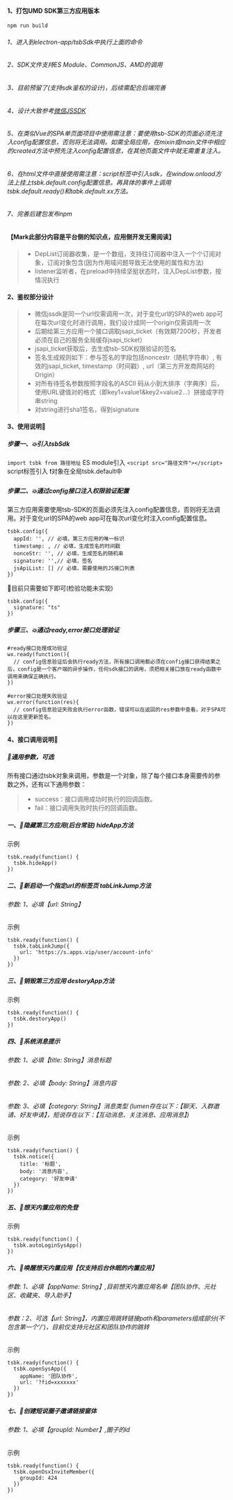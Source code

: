 #### 1、打包UMD SDK第三方应用版本
`npm run build`

###### 1、进入到electron-app/tsbSdk中执行上面的命令
###### 2、SDK文件支持ES Module、CommonJS、AMD的调用
###### 3、目前预留了(支持sdk鉴权的设计)，后续需配合后端完善
###### 4、设计大致参考[微信JSSDK](https://developers.weixin.qq.com/doc/offiaccount/OA_Web_Apps/JS-SDK.html#1)
###### 5、在类似Vue的SPA单页面项目中使用需注意：要使用tsb-SDK的页面必须先注入config配置信息，否则将无法调用。如需全局应用，在mixin或main文件中相应的created方法中预先注入config配置信息，在其他页面文件中就无需重复注入。
###### 6、在html文件中直接使用需注意：script标签中引入sdk，在window.onload方法上挂上tsbk.default.config配置信息。再具体的事件上调用tsbk.default.ready()和tabk.default.xx方法。
###### 7、完善后建包发布npm

#### 【Mark此部分内容是平台侧的知识点，应用侧开发无需阅读】
>- DepList订阅器收集，是一个数组，支持往订阅器中注入一个个订阅对象，订阅对象包含(因为作用域问题导致无法使用的属性和方法)
>- listener监听者，在preload中持续坚挺状态时，注入DepList参数，按情况执行


#### 2、鉴权部分设计
>- 微信jssdk是同一个url仅需调用一次，对于变化url的SPA的web app可在每次url变化时进行调用，我们设计成同一个origin仅需调用一次
>- 后期给第三方应用一个接口调取jsapi_ticket（有效期7200秒，开发者必须在自己的服务全局缓存jsapi_ticket）
>- jsapi_ticket获取后，去生成tsb-SDK权限验证的签名
>- 签名生成规则如下：参与签名的字段包括noncestr（随机字符串）, 有效的jsapi_ticket, timestamp（时间戳）, url（第三方开发商网站的Origin）
>- 对所有待签名参数按照字段名的ASCII 码从小到大排序（字典序）后，使用URL键值对的格式（即key1=value1&key2=value2…）拼接成字符串string
>- 对string进行sha1签名，得到signature


#### 3、使用说明📖

##### 步骤一、💥引入tsbSdk
`import tsbk from 路径地址`  ES module引入
`<script src="路径文件"></script>`  script标签引入 ❗️对象在全局tsbk.default中

##### 步骤二、💥通过config接口注入权限验证配置
第三方应用需要使用tsb-SDK的页面必须先注入config配置信息，否则将无法调用。对于变化url的SPA的web app可在每次url变化时注入config配置信息。
```
tsbk.config({
  appId: '', // 必填，第三方应用的唯一标识
  timestamp: , // 必填，生成签名的时间戳
  nonceStr: '', // 必填，生成签名的随机串
  signature: '',// 必填，签名
  jsApiList: [] // 必填，需要使用的JS接口列表
})
```
👀目前只需要如下即可(检验功能未实现)
```
tsbk.config({
  signature: "ts"
})
```

##### 步骤三、💥通过ready,error接口处理验证
```
#ready接口处理成功验证
wx.ready(function(){
  // config信息验证后会执行ready方法，所有接口调用都必须在config接口获得结果之后，config是一个客户端的异步操作，任何sdk接口的调用，须把相关接口放在ready函数中调用来确保正确执行。
})
```

```
#error接口处理失败验证
wx.error(function(res){
  // config信息验证失败会执行error函数，错误可以在返回的res参数中查看，对于SPA可以在这里更新签名。
})

```

#### 4、接口调用说明📖
##### 🤔通用参数，可选
所有接口通过tsbk对象来调用，参数是一个对象，除了每个接口本身需要传的参数之外，还有以下通用参数：
>- success：接口调用成功时执行的回调函数。
>- fail：接口调用失败时执行的回调函数。

##### 一、🧊隐藏第三方应用(后台常驻) hideApp方法
示例
```
tsbk.ready(function() {
  tsbk.hideApp()
})
```
##### 二、🧊新启动一个指定url的标签页 tabLinkJump方法
###### 参数: 1、必填【url: String】
示例
```
tsbk.ready(function() {
  tsbk.tabLinkJump({
    url: 'https://s.apps.vip/user/account-info'
  })
})

```
##### 三、🧊销毁第三方应用 destoryApp方法
示例
```
tsbk.ready(function() {
  tsbk.destoryApp()
})
```

##### 四、🧊系统消息提示
###### 参数: 1、必填【title: String】消息标题
###### 参数: 2、必填【body: String】消息内容
###### 参数: 3、必填【category: String】消息类型  (lumen存在以下：【聊天、入群邀请、好友申请】，短说存在以下：【互动消息、关注消息、应用消息】)
示例
```
tsbk.ready(function() {
  tsbk.notice({
    title: '标题',
    body: '消息内容',
    category: '好友申请'
  })
})
```

##### 五、🧊想天内置应用的免登
示例
```
tsbk.ready(function() {
  tsbk.autoLoginSysApp()
})
```

##### 六、🧊唤醒想天内置应用【仅支持后台休眠的内置应用】
###### 参数: 1、必填【appName: String】,目前想天内置应用名单【团队协作、元社区、收藏夹、导入助手】
###### 参数：2、可选【url: String】，内置应用跳转链接path和parameters组成部分(不包含第一个'/')，目前仅支持元社区和团队协作的跳转
示例
```
tsbk.ready(function() {
  tsbk.openSysApp({
    appName: '团队协作',
    url: '?fid=xxxxxxx'
  })
})
```

#####  七、🧊创建短说圈子邀请链接窗体
###### 参数: 1、必填【groupId: Number】,圈子的id
示例
```
tsbk.ready(function() {
  tsbk.openOsxInviteMember({
    groupId: 424
  })
})
```


